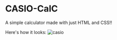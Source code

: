 # CASIO-CalC
A simple calculator  made with just HTML and CSS!! 

Here's how it looks:
![casio](https://user-images.githubusercontent.com/63578321/121814505-1171ea80-cc8f-11eb-9631-cb3f68b8177b.png)
